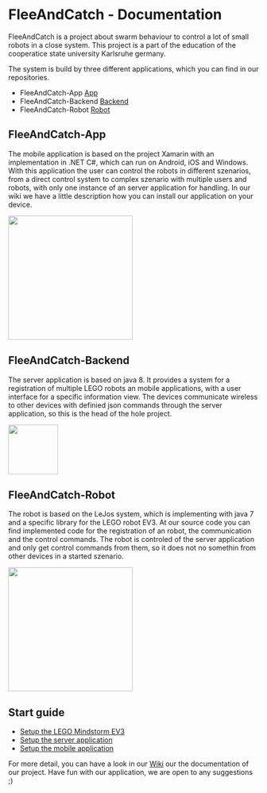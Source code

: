 # FleeAndCatch - Documentation
FleeAndCatch is a project about swarm behaviour to control a lot of small robots in a close system. This project is a part of the education of the cooperatice state university Karlsruhe germany.

The system is build by three different applications, which you can find in our repositories.
* FleeAndCatch-App [App](https://github.com/FleeAndCatch-Dev/FleeAndCatch-App)
* FleeAndCatch-Backend [Backend](https://github.com/FleeAndCatch-Dev/FleeAndCatch-Backend)
* FleeAndCatch-Robot [Robot](https://github.com/FleeAndCatch-Dev/FleeAndCatch-Robot)

## FleeAndCatch-App
The mobile application is based on the project Xamarin with an implementation in .NET C#, which can run on Android, iOS and Windows. With this application the user can control the robots in different szenarios, from a direct control system to complex szenario with multiple users and robots, with only one instance of an server application for handling. In our wiki we have a little description how you can install our application on your device.

<img src="https://www.xamarin.com/content/images/pages/branding/assets/xamarin-logo.png" width="250">

## FleeAndCatch-Backend
The server application is based on java 8. It provides a system for a registration of multiple LEGO robots an mobile applications, with a user interface for a specific information view. The devices communicate wireless to other devices with definied json commands through the server application, so this is the head of the hole project. 

<img src="https://upload.wikimedia.org/wikipedia/de/e/e1/Java-Logo.svg" height="100">

## FleeAndCatch-Robot
The robot is based on the LeJos system, which is implementing with java 7 and a specific library for the LEGO robot EV3. At our source code you can find implemented code for the registration of an robot, the communication and the control commands. The robot is controled of the server application and only get control commands from them, so it does not no somethin from other devices in a started szenario.

<img src="http://www.pgs-holzwickede.de/wordpress/wp-content/uploads/2015/09/mindstorms-schriftzug.png" width="250">

## Start guide
* [Setup the LEGO Mindstorm EV3](https://github.com/FleeAndCatch-Dev/FleeAndCatch-Docs/wiki/Start-guide#setup-the-lego-mindstrom-ev3)
* [Setup the server application](https://github.com/FleeAndCatch-Dev/FleeAndCatch-Docs/wiki/Start-guide#setup-the-server-application)
* [Setup the mobile application](https://github.com/FleeAndCatch-Dev/FleeAndCatch-Docs/wiki/Start-guide#setup-the-mobile-application)

For more detail, you can have a look in our [Wiki](https://github.com/FleeAndCatch-Dev/FleeAndCatch-Docs/wiki) our the documentation of our project.
Have fun with our application, we are open to any suggestions ;)
